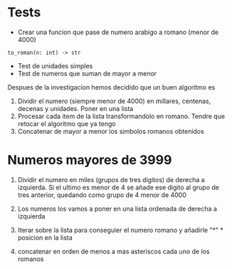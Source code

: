 # Tests

- Crear una funcion que pase de numero arabigo a romano (menor de 4000)
```
to_roman(n: int) -> str
```
- Test de unidades simples
- Test de numeros que suman de mayor a menor

Despues de la investigacion hemos decidido que un buen algoritmo es
   1. Dividir el numero (siempre menor de 4000) en millares, centenas, decenas y unidades. Poner en una lista
   2. Procesar cada item de la lista transformandolo en romano. Tendre que retocar el algoritmo que ya tengo
   3. Concatenar de mayor a menor los simbolos romanos obtenidos

# Numeros mayores de 3999
1. Dividir el numero en miles (grupos de tres digitos) de derecha a izquierda. Si el ultimo es menor de 4 se añade ese digito al grupo de tres anterior, quedando como grupo de 4 menor de 4000

2. Los numeros los vamos a poner en una lista ordenada de derecha a izquierda
3. Iterar sobre la lista para conseguier el numero romano y añadirle "*" * posicion en la lista
4. concatenar en orden de menos a mas asteriscos cada uno de los romanos